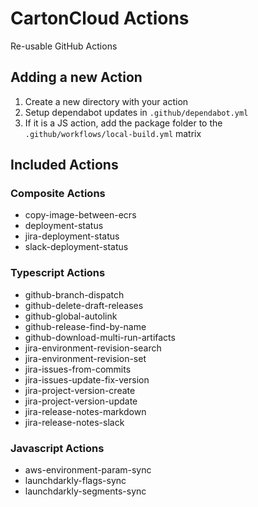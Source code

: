 # CartonCloud Actions

Re-usable GitHub Actions

## Adding a new Action

1. Create a new directory with your action
2. Setup dependabot updates in `.github/dependabot.yml`
3. If it is a JS action, add the package folder to the `.github/workflows/local-build.yml` matrix

## Included Actions

### Composite Actions

- copy-image-between-ecrs
- deployment-status
- jira-deployment-status
- slack-deployment-status

### Typescript Actions

- github-branch-dispatch
- github-delete-draft-releases
- github-global-autolink
- github-release-find-by-name
- github-download-multi-run-artifacts
- jira-environment-revision-search
- jira-environment-revision-set
- jira-issues-from-commits
- jira-issues-update-fix-version
- jira-project-version-create
- jira-project-version-update
- jira-release-notes-markdown
- jira-release-notes-slack

### Javascript Actions

- aws-environment-param-sync
- launchdarkly-flags-sync
- launchdarkly-segments-sync
